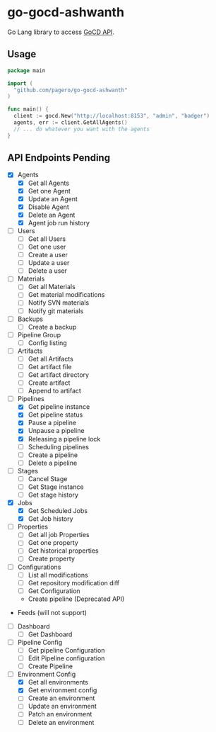 # go-gocd-ashwanth

Go Lang library to access [GoCD API](https://api.go.cd/current/).

## Usage
```go
package main

import (
  "github.com/pagero/go-gocd-ashwanth"
)

func main() {
  client := gocd.New("http://localhost:8153", "admin", "badger")
  agents, err := client.GetAllAgents()
  // ... do whatever you want with the agents
}

```

## API Endpoints Pending
- [x] Agents
  - [x] Get all Agents
  - [x] Get one Agent
  - [x] Update an Agent
  - [x] Disable Agent
  - [x] Delete an Agent
  - [x] Agent job run history
- [ ] Users
  - [ ] Get all Users
  - [ ] Get one user
  - [ ] Create a user
  - [ ] Update a user
  - [ ] Delete a user
- [ ] Materials
  - [ ] Get all Materials
  - [ ] Get material modifications
  - [ ] Notify SVN materials
  - [ ] Notify git materials
- [ ] Backups
  - [ ] Create a backup
- [ ] Pipeline Group
  - [ ] Config listing
- [ ] Artifacts
  - [ ] Get all Artifacts
  - [ ] Get artifact file
  - [ ] Get artifact directory
  - [ ] Create artifact
  - [ ] Append to artifact
- [ ] Pipelines
  - [X] Get pipeline instance
  - [X] Get pipeline status
  - [X] Pause a pipeline
  - [X] Unpause a pipeline
  - [X] Releasing a pipeline lock
  - [ ] Scheduling pipelines
  - [ ] Create a pipeline
  - [ ] Delete a pipeline
- [ ] Stages
  - [ ] Cancel Stage
  - [ ] Get Stage instance
  - [ ] Get stage history
- [x] Jobs
  - [x] Get Scheduled Jobs
  - [x] Get Job history
- [ ] Properties
  - [ ] Get all job Properties
  - [ ] Get one property
  - [ ] Get historical properties
  - [ ] Create property
- [ ] Configurations
  - [ ] List all modifications
  - [ ] Get repository modification diff
  - [ ] Get Configuration
  - Create pipeline (Deprecated API)
- Feeds (will not support)
- [ ] Dashboard
  - [ ] Get Dashboard
- [ ] Pipeline Config
  - [ ] Get pipeline Configuration
  - [ ] Edit Pipeline configuration
  - [ ] Create Pipeline
- [ ] Environment Config
  - [x] Get all environments
  - [x] Get environment config
  - [ ] Create an environment
  - [ ] Update an environment
  - [ ] Patch an environment
  - [ ] Delete an environment
